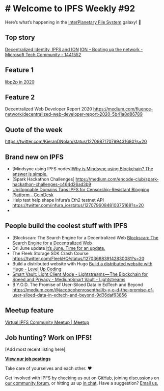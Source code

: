 # # Welcome to IPFS Weekly #92

Here’s what’s happening in the [InterPlanetary File System](https://ipfs.io/) galaxy! 🚀

## Top story
[Decentralized Identity, IPFS and ION](https://blog.ipfs.io/2020-06-11-identity-ipfs-ion/)
[ION – Booting up the network - Microsoft Tech Community - 1441552](https://techcommunity.microsoft.com/t5/identity-standards-blog/ion-booting-up-the-network/ba-p/1441552)

## Feature 1 
[libp2p in 2020](https://blog.ipfs.io/2020-06-09-libp2p-in-2020/)


## Feature 2
Decentralized Web Developer Report 2020
https://medium.com/fluence-network/decentralized-web-developer-report-2020-5b41a8d86789


## Quote of the week
https://twitter.com/KieranDNolan/status/1270987170799431680?s=20


## Brand new on IPFS
* [Mindsync using IPFS nodes][Why is Mindsync using Blockchain? The answer is simple.](https://medium.com/mindsync-ai/why-is-mindsync-using-blockchain-the-answer-is-simple-f45e274a95c4)
* [Spark Hackathon Challenges] https://medium.com/encode-club/spark-hackathon-challenges-c464d26ad3b9
* [Unstoppable Domains Taps IPFS for Censorship-Resistant Blogging Platform - CoinDesk](https://www.coindesk.com/unstoppable-domains-launches-censorship-resistant-blogging-platform)
* Help test help shape Infura’s Eth2 testnet API https://twitter.com/infura_io/status/1270796084810375168?s=20
* 


## People build the coolest stuff with IPFS
* [Blockscan: The Search Engine for a Decentralized Web [Blockscan: The Search Engine for a Decentralized Web](https://medium.com/etherscan-blog/blockscan-the-search-engine-for-a-decentralized-web-20b4d3d20efb)
* Qri June update [It’s June. Time for an update.](https://mailchi.mp/7069eecb4b55/welcome-to-the-qri-newsletter-4428380)
* The Fleek Storage SDK Crash Course https://twitter.com/FleekHQ/status/1270368839142830081?s=20
* Build a distributed website with Hugo [Build a distributed website with Hugo - Level Up Coding](https://levelup.gitconnected.com/build-a-distributed-website-with-hugo-1183bb098057)
* [Smart Vault: Light Client Mode - Lightstreams — The Blockchain for Speed and Privacy - Medium](https://medium.com/lightstreams/smart-vault-light-client-mode-3efe09d9b7a7)[Smart Vault - Lightstreams](https://docs.lightstreams.network/products/smart-vault#ipfs-distributed-storage)
* B.Y.O.D. The Promise of User-Siloed Data in EdTech and Beyond https://medium.com/@jacobcohenrosenthal/b-y-o-d-the-promise-of-user-siloed-data-in-edtech-and-beyond-9d36daf63856


## Meetup feature
[Virtual IPFS Community Meetup | Meetup](https://www.meetup.com/San-Francisco-IPFS/events/271042788/)


## Job hunting? Work on IPFS!

[Add most recent listing here]

[**View our job postings**](https://jobs.lever.co/protocol)


Take care of yourselves and each other. ❤️

Get involved with IPFS by checking us out on [GitHub](https://github.com/ipfs), joining discussions on [our community forum](https://discuss.ipfs.io/), or hitting us up [in chat](https://riot.im/app/#/room/#ipfs:matrix.org). Have a suggestion? [Email us.](mailto:newsletter@ipfs.io)
